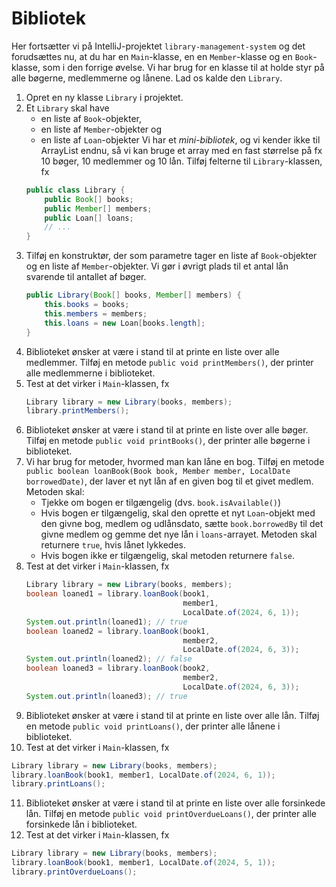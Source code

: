 # Bibliotek

Her fortsætter vi på IntelliJ-projektet `library-management-system` og det forudsættes nu, at du har en `Main`-klasse, en en `Member`-klasse og en `Book`-klasse, som i den forrige øvelse.
Vi har brug for en klasse til at holde styr på alle bøgerne, medlemmerne og lånene. Lad os kalde den `Library`.
1. Opret en ny klasse `Library` i projektet.
2. Et `Library` skal have 
   - en liste af `Book`-objekter, 
   - en liste af `Member`-objekter og 
   - en liste af `Loan`-objekter
    Vi har et *mini-bibliotek*, og vi kender ikke til ArrayList endnu, så vi kan bruge et array med en fast størrelse på fx 10 bøger, 10 medlemmer og 10 lån. Tilføj felterne til `Library`-klassen, fx
    ```java
    public class Library {
        public Book[] books;
        public Member[] members;
        public Loan[] loans;
        // ...
    }
    ```
3. Tilføj en konstruktør, der som parametre tager en liste af `Book`-objekter og en liste af `Member`-objekter. Vi gør i øvrigt plads til et antal lån svarende til antallet af bøger.
    ```java
    public Library(Book[] books, Member[] members) {
        this.books = books;
        this.members = members;
        this.loans = new Loan[books.length];
    }
    ```
4. Biblioteket ønsker at være i stand til at printe en liste over alle medlemmer. Tilføj en metode `public void printMembers()`, der printer alle medlemmerne i biblioteket.
5. Test at det virker i `Main`-klassen, fx
   ```java
   Library library = new Library(books, members);
   library.printMembers();
   ```
6. Biblioteket ønsker at være i stand til at printe en liste over alle bøger. Tilføj en metode `public void printBooks()`, der printer alle bøgerne i biblioteket.
7. Vi har brug for metoder, hvormed man kan låne en bog. Tilføj en metode `public boolean loanBook(Book book, Member member, LocalDate borrowedDate)`, der laver et nyt lån af en given bog til et givet medlem. Metoden skal:
   - Tjekke om bogen er tilgængelig (dvs. `book.isAvailable()`)
   - Hvis bogen er tilgængelig, skal den oprette et nyt `Loan`-objekt med den givne bog, medlem og udlånsdato, sætte `book.borrowedBy` til det givne medlem og gemme det nye lån i `loans`-arrayet. Metoden skal returnere `true`, hvis lånet lykkedes.
    - Hvis bogen ikke er tilgængelig, skal metoden returnere `false`.
8. Test at det virker i `Main`-klassen, fx
   ```java
   Library library = new Library(books, members);
   boolean loaned1 = library.loanBook(book1, 
                                      member1, 
                                      LocalDate.of(2024, 6, 1));
   System.out.println(loaned1); // true
   boolean loaned2 = library.loanBook(book1, 
                                      member2, 
                                      LocalDate.of(2024, 6, 3));
   System.out.println(loaned2); // false
   boolean loaned3 = library.loanBook(book2,
                                      member2, 
                                      LocalDate.of(2024, 6, 3));
   System.out.println(loaned3); // true
   ```
9. Biblioteket ønsker at være i stand til at printe en liste over alle lån. Tilføj en metode `public void printLoans()`, der printer alle lånene i biblioteket.
10. Test at det virker i `Main`-klassen, fx
   ```java
   Library library = new Library(books, members);
   library.loanBook(book1, member1, LocalDate.of(2024, 6, 1));
   library.printLoans();
   ```
11. Biblioteket ønsker at være i stand til at printe en liste over alle forsinkede lån. Tilføj en metode `public void printOverdueLoans()`, der printer alle forsinkede lån i biblioteket.
12. Test at det virker i `Main`-klassen, fx
   ```java
   Library library = new Library(books, members);
   library.loanBook(book1, member1, LocalDate.of(2024, 5, 1));
   library.printOverdueLoans();
   ```
